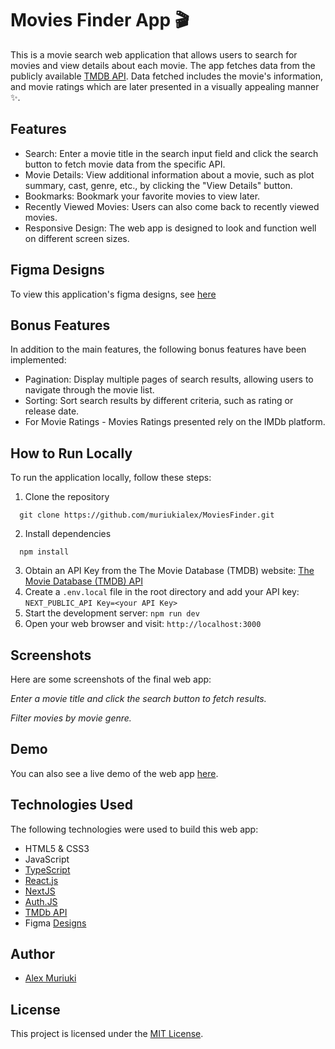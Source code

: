 # Movies Finder App 🎬

This is a movie search web application that allows users to search for movies and view details about each movie. 
The app fetches data from the publicly available [TMDB API](https://developer.themoviedb.org/). Data fetched includes the movie's information, and movie ratings which are later presented in a visually appealing manner ✨.

## Features

-   Search: Enter a movie title in the search input field and click the search button to fetch movie data from the specific API.
-   Movie Details: View additional information about a movie, such as plot summary, cast, genre, etc., by clicking the "View Details" button.
-   Bookmarks: Bookmark your favorite movies to view later.
-   Recently Viewed Movies: Users can also come back to recently viewed movies.
-   Responsive Design: The web app is designed to look and function well on different screen sizes.

## Figma Designs

To view this application's figma designs, see [here](https://www.figma.com/file/aqhVPaVGDh8nlsyX62zcNj/movies-finder?type=design&node-id=0%3A1&mode=design&t=uKYtvAsH9sdhwwRD-1)

## Bonus Features

In addition to the main features, the following bonus features have been implemented:

-   Pagination: Display multiple pages of search results, allowing users to navigate through the movie list.
-   Sorting: Sort search results by different criteria, such as rating or release date.
-   For Movie Ratings - Movies Ratings presented rely on the IMDb platform.

## How to Run Locally

To run the application locally, follow these steps:

1. Clone the repository
  ```shell
    git clone https://github.com/muriukialex/MoviesFinder.git
  ```
2. Install dependencies
  ```shell
    npm install
  ```
3. Obtain an API Key from the The Movie Database (TMDB) website: [The Movie Database (TMDB) API](https://developer.themoviedb.org/reference/intro/getting-started)
5. Create a `.env.local` file in the root directory and add your API key: `NEXT_PUBLIC_API Key=<your API Key>`
6. Start the development server: `npm run dev`
7. Open your web browser and visit: `http://localhost:3000`

## Screenshots

Here are some screenshots of the final web app:

_Enter a movie title and click the search button to fetch results._


_Filter movies by movie genre._

## Demo

You can also see a live demo of the web app [here](https://example.com/).

## Technologies Used

The following technologies were used to build this web app:

-   HTML5 & CSS3
-   JavaScript
-   [TypeScript](https://www.typescriptlang.org/docs/)
-   [React.js](https://react.dev/)
-   [NextJS](https://nextjs.org/)
-   [Auth.JS](https://authjs.dev/)
-   [TMDb API](https://developer.themoviedb.org/)
-   Figma [Designs](https://www.figma.com/file/aqhVPaVGDh8nlsyX62zcNj/movies-finder?type=design&node-id=0%3A1&mode=design&t=uKYtvAsH9sdhwwRD-1)

## Author

-   [Alex Muriuki](https://github.com/muriukialex)

## License

This project is licensed under the [MIT License](https://opensource.org/license/mit/).
